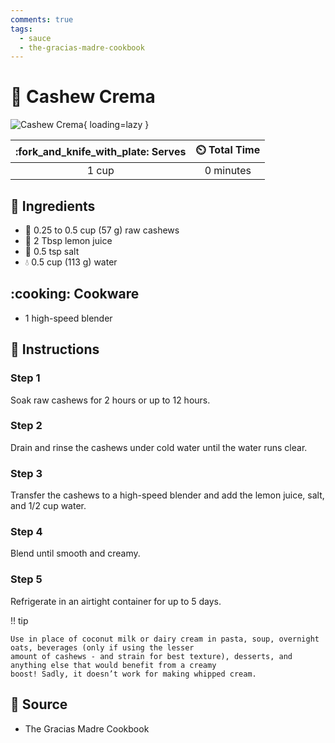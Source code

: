 ```yaml
---
comments: true
tags:
  - sauce
  - the-gracias-madre-cookbook
---
```

# :rice: Cashew Crema

![Cashew Crema][1]{ loading=lazy }

| :fork_and_knife_with_plate: Serves | :timer_clock: Total Time |
|:----------------------------------:|:-----------------------: |
| 1 cup | 0 minutes |

## :salt: Ingredients

- :chestnut: 0.25 to 0.5 cup (57 g) raw cashews
- :lemon: 2 Tbsp lemon juice
- :salt: 0.5 tsp salt
- :droplet: 0.5 cup (113 g) water

## :cooking: Cookware

- 1 high-speed blender

## :pencil: Instructions

### Step 1

Soak raw cashews for 2 hours or up to 12 hours.

### Step 2

Drain and rinse the cashews under cold water until the water runs clear.

### Step 3

Transfer the cashews to a high-speed blender and add the lemon juice, salt, and 1/2 cup water.

### Step 4

Blend until smooth and creamy.

### Step 5

Refrigerate in an airtight container for up to 5 days.

!! tip

    Use in place of coconut milk or dairy cream in pasta, soup, overnight oats, beverages (only if using the lesser
    amount of cashews - and strain for best texture), desserts, and anything else that would benefit from a creamy
    boost! Sadly, it doesn’t work for making whipped cream.

## :link: Source

- The Gracias Madre Cookbook

[1]: <../assets/images/cashew-crema.jpg>

